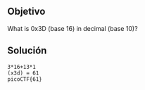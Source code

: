 ## Objetivo
What is 0x3D (base 16) in decimal (base 10)?
## Solución
```
3*16+13*1
(x3d) = 61
picoCTF{61}
```
